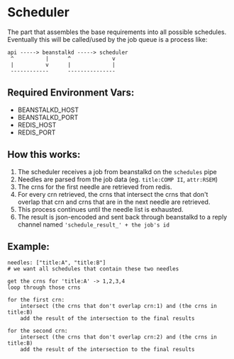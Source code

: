 Scheduler
=========
The part that assembles the base requirements into all possible schedules.  Eventually this will be called/used by the job queue is a process like:

```
api -----> beanstalkd -----> scheduler
 ^          |      ^             v
 |          v      |             |
 ------------      ---------------
```

Required Environment Vars:
-------------------------
- BEANSTALKD_HOST
- BEANSTALKD_PORT
- REDIS_HOST
- REDIS_PORT

How this works:
---------------

1. The scheduler receives a job from beanstalkd on the `schedules` pipe
2. Needles are parsed from the job data (eg. `title:COMP II`, `attr:RSEM`)
3. The crns for the first needle are retrieved from redis.
4. For every crn retrieved, the crns that intersect the crns that don't overlap that crn and crns that are in the next needle are retrieved.
5. This process continues until the needle list is exhausted.
6. The result is json-encoded and sent back through beanstalkd to a reply channel named `'schedule_result_' + the job's id`

Example:
--------

```
needles: ["title:A", "title:B"] 
# we want all schedules that contain these two needles

get the crns for 'title:A' -> 1,2,3,4
loop through those crns

for the first crn:
	intersect (the crns that don't overlap crn:1) and (the crns in title:B)
	add the result of the intersection to the final results

for the second crn:
	intersect (the crns that don't overlap crn:2) and (the crns in title:B)
	add the result of the intersection to the final results

```